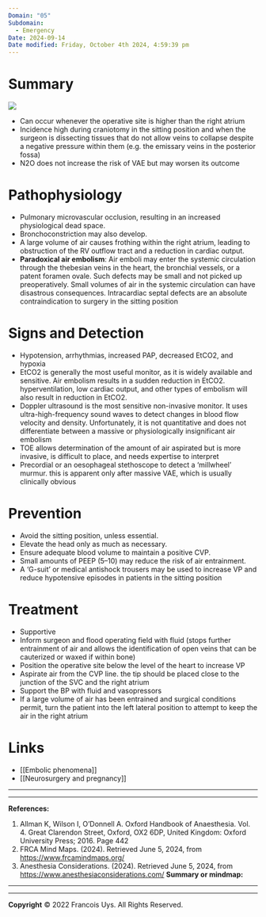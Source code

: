 ```yaml
---
Domain: "05"
Subdomain:
  - Emergency
Date: 2024-09-14
Date modified: Friday, October 4th 2024, 4:59:39 pm
---
```


# Summary

![](Pasted%20image%2020240314173028.png)

- Can occur whenever the operative site is higher than the right atrium
- Incidence high during craniotomy in the sitting position and when the surgeon is dissecting tissues that do not allow veins to collapse despite a negative pressure within them (e.g. the emissary veins in the posterior fossa)
- N2O does not increase the risk of VAE but may worsen its outcome
# Pathophysiology
- Pulmonary microvascular occlusion, resulting in an increased physiological dead space.
- Bronchoconstriction may also develop.
- A large volume of air causes frothing within the right atrium, leading to obstruction of the RV outflow tract and a reduction in cardiac output.
- **Paradoxical air embolism**: Air emboli may enter the systemic circulation through the thebesian veins in the heart, the bronchial vessels, or a patent foramen ovale. Such defects may be small and not picked up preoperatively. Small volumes of air in the systemic circulation can have disastrous consequences. Intracardiac septal defects are an absolute contraindication to surgery in the sitting position
# Signs and Detection
- Hypotension, arrhythmias, increased PAP, decreased EtCO2, and hypoxia
- EtCO2 is generally the most useful monitor, as it is widely available and sensitive. Air embolism results in a sudden reduction in EtCO2. hyperventilation, low cardiac output, and other types of embolism will also result in reduction in EtCO2.
- Doppler ultrasound is the most sensitive non-invasive monitor. It uses ultra-high-frequency sound waves to detect changes in blood flow velocity and density. Unfortunately, it is not quantitative and does not differentiate between a massive or physiologically insignificant air embolism
- TOE allows determination of the amount of air aspirated but is more invasive, is difficult to place, and needs expertise to interpret
- Precordial or an oesophageal stethoscope to detect a ‘millwheel’ murmur. this is apparent only after massive VAE, which is usually clinically obvious
# Prevention
- Avoid the sitting position, unless essential.
- Elevate the head only as much as necessary.
- Ensure adequate blood volume to maintain a positive CVP.
- Small amounts of PEEP (5–10) may reduce the risk of air entrainment.
- A ‘G-suit’ or medical antishock trousers may be used to increase VP and reduce hypotensive episodes in patients in the sitting position
# Treatment
- Supportive
- Inform surgeon and flood operating field with fluid (stops further entrainment of air and allows the identification of open veins that can be cauterized or waxed if within bone)
- Position the operative site below the level of the heart to increase VP
- Aspirate air from the CVP line. the tip should be placed close to the junction of the SVC and the right atrium
- Support the BP with fluid and vasopressors
- If a large volume of air has been entrained and surgical conditions permit, turn the patient into the left lateral position to attempt to keep the air in the right atrium

# Links
- [[Embolic phenomena]]
- [[Neurosurgery and pregnancy]]

---

---
**References:**

1. Allman K, Wilson I, O’Donnell A. Oxford Handbook of Anaesthesia. Vol. 4. Great Clarendon Street, Oxford, OX2 6DP, United Kingdom: Oxford University Press; 2016. Page 442
2. FRCA Mind Maps. (2024). Retrieved June 5, 2024, from https://www.frcamindmaps.org/
3. Anesthesia Considerations. (2024). Retrieved June 5, 2024, from https://www.anesthesiaconsiderations.com/
**Summary or mindmap:**

---------------------------------------------------------------------------------------------
---
**Copyright**
© 2022 Francois Uys. All Rights Reserved.